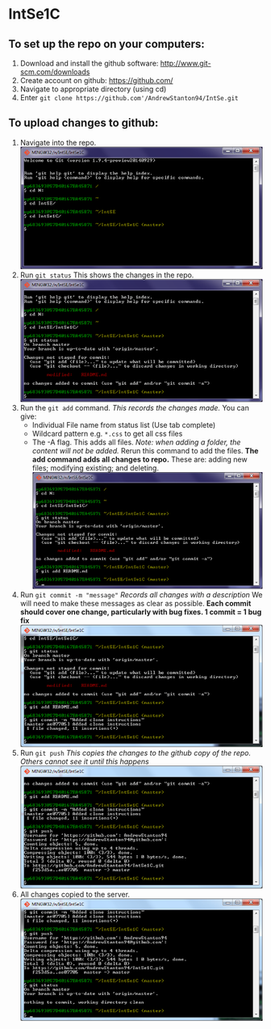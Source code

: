 # IntSe1C

## To set up the repo on your computers:
1. Download and install the github software: http://www.git-scm.com/downloads
2. Create account on github: https://github.com/
3. Navigate to appropriate directory (using cd)
4. Enter `git clone https://github.com'/AndrewStanton94/IntSe.git`


## To upload changes to github:
1. Navigate into the repo.
	![alt text](https://github.com/AndrewStanton94/IntSe1C/blob/master/gitGuide/cdTo.png "cdTo")
2. Run `git status` This shows the changes in the repo.
	![alt text](https://github.com/AndrewStanton94/IntSe1C/blob/master/gitGuide/status.png "status")
3. Run the `git add` command. _This records the changes made._ You can give:
	* Individual File name from status list (Use tab complete)
	* Wildcard pattern e.g. `*.css` to get all css files
	* The -A flag. This adds all files. _Note: when adding a folder, the content will not be added._ Rerun this command to add the files.
	__The add command adds all changes to repo.__ These are: adding new files; modifying existing; and deleting.
	![alt text](https://github.com/AndrewStanton94/IntSe1C/blob/master/gitGuide/add.png "add")
4. Run `git commit -m "message"` _Records all changes with a description_ We will need to make these messages as clear as possible.
	__Each commit should cover one change, particularly with bug fixes. 1 commit = 1 bug fix__
	![alt text](https://github.com/AndrewStanton94/IntSe1C/blob/master/gitGuide/commit.png "commit")
5. Run `git push` _This copies the changes to the github copy of the repo. Others cannot see it until this happens_
	![alt text](https://github.com/AndrewStanton94/IntSe1C/blob/master/gitGuide/push.png "push")
6. All changes copied to the server.
	![alt text](https://github.com/AndrewStanton94/IntSe1C/blob/master/gitGuide/fin.png "fin")
